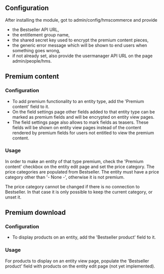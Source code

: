 
Configuration
-----------
After installing the module, got to admin/config/hmscommerce and provide
  * the Bestseller API URL,
  * the entitlement group name,
  * the shared secret key used to encrypt the premium content pieces,
  * the generic error message which will be shown to end users when something
    goes wrong,
  * if not already set, also provide the usermanager API URL on the page
    admin/people/hms.

Premium content
-----------
### Configuration

  * To add premium functionality to an entity type, add the 'Premium content'
    field to it.
  * On the field settings page other fields added to that entity type can be
    marked as premium fields and will be encrypted on entity view pages.
  * The field settings page also allows to mark fields as teasers. These fields
    will be shown on entity view pages instead of the content rendered by
    premium fields for users not entitled to view the premium content.

### Usage

In order to make an entity of that type premium, check the 'Premium content'
checkbox on the entity edit page and set the price category. The price
categories are populated from Bestseller. The entity must have a price category
other than '- None -', otherwise it is not premium.

The price category cannot be changed if there is no connection to Bestseller. In
that case it is only possible to keep the current category, or unset it.

Premium download
-----------
### Configuration

  * To display products on an entity, add the 'Bestseller product' field to it.

### Usage

For products to display on an entity view page, populate the 'Bestseller
product' field with products on the entity edit page (not yet implemented).
